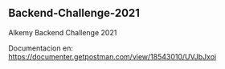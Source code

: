 ## Backend-Challenge-2021
Alkemy Backend Challenge 2021

Documentacion en: https://documenter.getpostman.com/view/18543010/UVJbJxoi